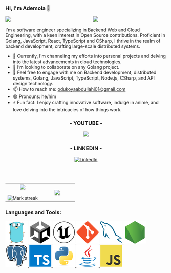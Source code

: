 ### Hi, I'm Ademola 👋

<!--horizontal divider(gradiant)--> 
<img src="https://user-images.githubusercontent.com/73097560/115834477-dbab4500-a447-11eb-908a-139a6edaec5c.gif"> 

<!--- snake --> 
<!--  <div align="center"> 
  <img src="grid-snake.svg" alt="snake" /></a>

  </div> <!--h2 without bottom border--> 
<!-- </div> -->

<img align='right' src="https://media.giphy.com/media/M9gbBd9nbDrOTu1Mqx/giphy.gif" width="230">


I'm a software engineer specializing in Backend Web and Cloud Engineering, with a keen interest in Open Source contributions. Proficient in Golang, JavaScript, React, TypeScript and CSharp, I thrive in the realm of backend development, crafting large-scale distributed systems.
- 🔭 Currently, I'm channeling my efforts into personal projects and delving into the latest advancements in cloud technologies.
- 👯 I’m looking to collaborate on any Golang project.
- 💬 Feel free to engage with me on Backend development, distributed systems, Golang, JavaScript, TypeScript, Node.js, CSharp, and API design technology.
- 📫 How to reach me: odukoyaabdullahi01@gmail.com
- 😄 Pronouns: he/him
- ⚡ Fun fact: I enjoy crafting innovative software, indulge in anime, and love delving into the intricacies of how things work.

<div align="center">
  
<h3 align="center"><b>- YOUTUBE -</b></h3>
<a href="https://www.youtube.com/@Ademola1-r5" target="_blank"><img src="https://img.shields.io/badge/YouTube-FFFFFF?style=flat-square&logo=YouTube&logoColor=red"/></a>

<h3 align="center"><b>- LINKEDIN -</b></h3>
<a href="https://www.linkedin.com/in/odukoya-abdullahi-185182247" target="_blank"><img src="https://img.shields.io/badge/LinkedIn-FFFFFF?style=flat-square&logo=Linkedin&logoColor=0A66C2" alt="LinkedIn"/>
</a>

</div>


<br>
<br>
<br>


 <table align="center"> 
    <tr border="none"> 
      <td width="50%" align="center"><img  align="center"  src="https://github-readme-stats.vercel.app/api?username=ADEMOLA200&theme=dark&show_icons=true&count_private=true" />  
        <br></br> 
         <img  title="🔥 Get streak stats for your profile at git.io/streak-stats" alt="Mark streak" src="https://github-readme-streak-stats.herokuapp.com/?user=ADEMOLA200&theme=dark&hide_border=false" /> 
      </td> 
      <td width="50%" align="center">
<!--         <img  align="center"  src="https://github-readme-stats.anuraghazra1.vercel.app/api/top-langs/?username=ADEMOLA200&theme=dark&hide_border=false&no-bg=true&no-frame=true&langs_count=10"/>  -->
        <img  align="center"  src="https://github-profile-summary-cards.vercel.app/api/cards/repos-per-language?username=ADEMOLA200&theme=dark&hide_border=false&no-bg=true&no-frame=true&langs_count=10"/>
      </td> 
    </tr> 
  </table> 

<h3 align="left">Languages and Tools:</h3>
<a href="https://golang.org" target="_blank">
  <img src="https://raw.githubusercontent.com/devicons/devicon/master/icons/go/go-original.svg" alt="go" width="70" height="70"/>
</a>
<a href="https://unity.com/" target="_blank">
  <img src="https://raw.githubusercontent.com/devicons/devicon/master/icons/unity/unity-original.svg" alt="unity" width="70" height="70"/>
</a>
<a href="https://www.unrealengine.com/" target="_blank">
  <img src="https://raw.githubusercontent.com/devicons/devicon/master/icons/unrealengine/unrealengine-original.svg" alt="unreal engine" width="70" height="70"/>
</a>
<a href="https://git-scm.com/" target="_blank">
  <img src="https://raw.githubusercontent.com/devicons/devicon/master/icons/git/git-original.svg" alt="git" width="70" height="70"/>
</a>
<a href="https://www.mysql.com/" target="_blank">
  <img src="https://raw.githubusercontent.com/devicons/devicon/master/icons/mysql/mysql-original.svg" alt="mysql" width="70" height="70"/>
</a>
<a href="https://nodejs.org/" target="_blank">
  <img src="https://raw.githubusercontent.com/devicons/devicon/master/icons/nodejs/nodejs-original.svg" alt="nodejs" width="70" height="70"/>
</a>
<a href="https://www.postgresql.org/" target="_blank">
  <img src="https://raw.githubusercontent.com/devicons/devicon/master/icons/postgresql/postgresql-original.svg" alt="postgresql" width="70" height="70"/>
</a>
<a href="https://www.typescriptlang.org/" target="_blank">
  <img src="https://raw.githubusercontent.com/devicons/devicon/master/icons/typescript/typescript-original.svg" alt="typescript" width="70" height="70"/>
</a>
<a href="https://www.python.org" target="_blank">
  <img src="https://raw.githubusercontent.com/devicons/devicon/master/icons/python/python-original.svg" alt="python" width="70" height="70"/>
</a>
<a href="https://www.java.com" target="_blank">
  <img src="https://raw.githubusercontent.com/devicons/devicon/master/icons/java/java-original.svg" alt="java" width="70" height="70"/>
</a>
<a href="https://www.javascript.com" target="_blank">
  <img src="https://raw.githubusercontent.com/devicons/devicon/master/icons/javascript/javascript-original.svg" alt="javascript" width="70" height="70"/>
</a>
